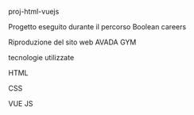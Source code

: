 proj-html-vuejs

Progetto eseguito durante il percorso Boolean careers

Riproduzione del sito web AVADA GYM

tecnologie utilizzate 

HTML

CSS

VUE JS
